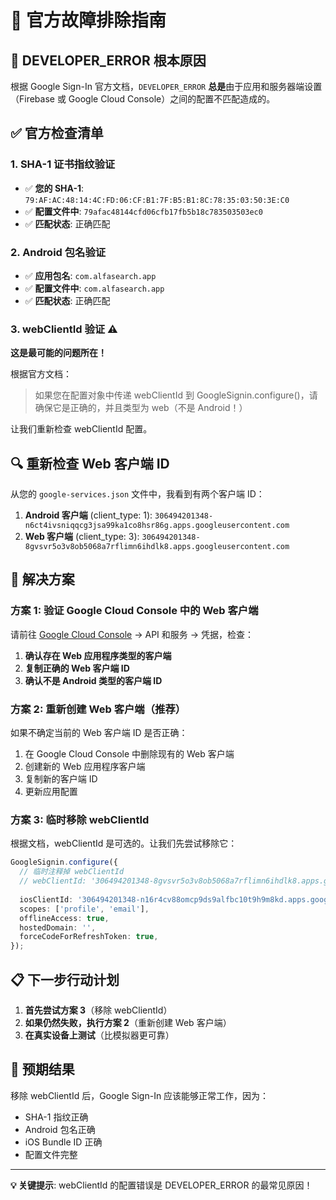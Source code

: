 # 🔧 官方故障排除指南

## 🚨 DEVELOPER_ERROR 根本原因

根据 Google Sign-In 官方文档，`DEVELOPER_ERROR` **总是**由于应用和服务器端设置（Firebase 或 Google Cloud Console）之间的配置不匹配造成的。

## ✅ 官方检查清单

### 1. SHA-1 证书指纹验证
- ✅ **您的 SHA-1**: `79:AF:AC:48:14:4C:FD:06:CF:B1:7F:B5:B1:8C:78:35:03:50:3E:C0`
- ✅ **配置文件中**: `79afac48144cfd06cfb17fb5b18c783503503ec0`
- ✅ **匹配状态**: 正确匹配

### 2. Android 包名验证
- ✅ **应用包名**: `com.alfasearch.app`
- ✅ **配置文件中**: `com.alfasearch.app`
- ✅ **匹配状态**: 正确匹配

### 3. webClientId 验证 ⚠️

**这是最可能的问题所在！**

根据官方文档：
> 如果您在配置对象中传递 webClientId 到 GoogleSignin.configure()，请确保它是正确的，并且类型为 web（不是 Android！）

让我们重新检查 webClientId 配置。

## 🔍 重新检查 Web 客户端 ID

从您的 `google-services.json` 文件中，我看到有两个客户端 ID：

1. **Android 客户端** (client_type: 1): `306494201348-n6ct4ivsniqqcg3jsa99ka1co8hsr86g.apps.googleusercontent.com`
2. **Web 客户端** (client_type: 3): `306494201348-8gvsvr5o3v8ob5068a7rflimn6ihdlk8.apps.googleusercontent.com`

## 🚀 解决方案

### 方案 1: 验证 Google Cloud Console 中的 Web 客户端

请前往 [Google Cloud Console](https://console.cloud.google.com/) → API 和服务 → 凭据，检查：

1. **确认存在 Web 应用程序类型的客户端**
2. **复制正确的 Web 客户端 ID**
3. **确认不是 Android 类型的客户端 ID**

### 方案 2: 重新创建 Web 客户端（推荐）

如果不确定当前的 Web 客户端 ID 是否正确：

1. 在 Google Cloud Console 中删除现有的 Web 客户端
2. 创建新的 Web 应用程序客户端
3. 复制新的客户端 ID
4. 更新应用配置

### 方案 3: 临时移除 webClientId

根据文档，webClientId 是可选的。让我们先尝试移除它：

```typescript
GoogleSignin.configure({
  // 临时注释掉 webClientId
  // webClientId: '306494201348-8gvsvr5o3v8ob5068a7rflimn6ihdlk8.apps.googleusercontent.com',
  
  iosClientId: '306494201348-n16r4cv88omcp9ds9alfbc10t9h9m8kd.apps.googleusercontent.com',
  scopes: ['profile', 'email'],
  offlineAccess: true,
  hostedDomain: '',
  forceCodeForRefreshToken: true,
});
```

## 📋 下一步行动计划

1. **首先尝试方案 3**（移除 webClientId）
2. **如果仍然失败，执行方案 2**（重新创建 Web 客户端）
3. **在真实设备上测试**（比模拟器更可靠）

## 🎯 预期结果

移除 webClientId 后，Google Sign-In 应该能够正常工作，因为：
- SHA-1 指纹正确
- Android 包名正确
- iOS Bundle ID 正确
- 配置文件完整

---

**💡 关键提示**: webClientId 的配置错误是 DEVELOPER_ERROR 的最常见原因！
